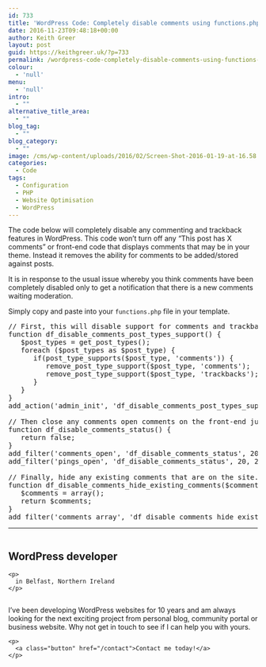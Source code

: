 ```yaml
---
id: 733
title: 'WordPress Code: Completely disable comments using functions.php'
date: 2016-11-23T09:48:18+00:00
author: Keith Greer
layout: post
guid: https://keithgreer.uk/?p=733
permalink: /wordpress-code-completely-disable-comments-using-functions-php
colour:
  - 'null'
menu:
  - 'null'
intro:
  - ""
alternative_title_area:
  - ""
blog_tag:
  - ""
blog_category:
  - ""
image: /cms/wp-content/uploads/2016/02/Screen-Shot-2016-01-19-at-16.58.29.png
categories:
  - Code
tags:
  - Configuration
  - PHP
  - Website Optimisation
  - WordPress
---
```

The code below will completely disable any commenting and trackback features in WordPress. This code won&#8217;t turn off any &#8220;This post has X comments&#8221; or front-end code that displays comments that may be in your theme. Instead it removes the ability for comments to be added/stored against posts.

It is in response to the usual issue whereby you think comments have been completely disabled only to get a notification that there is a new comments waiting moderation.

Simply copy and paste into your `functions.php` file in your template.

<pre>// First, this will disable support for comments and trackbacks in post types
function df_disable_comments_post_types_support() {
   $post_types = get_post_types();
   foreach ($post_types as $post_type) {
      if(post_type_supports($post_type, 'comments')) {
         remove_post_type_support($post_type, 'comments');
         remove_post_type_support($post_type, 'trackbacks');
      }
   }
}
add_action('admin_init', 'df_disable_comments_post_types_support');

// Then close any comments open comments on the front-end just in case
function df_disable_comments_status() {
   return false;
}
add_filter('comments_open', 'df_disable_comments_status', 20, 2);
add_filter('pings_open', 'df_disable_comments_status', 20, 2);

// Finally, hide any existing comments that are on the site. 
function df_disable_comments_hide_existing_comments($comments) {
   $comments = array();
   return $comments;
}
add_filter('comments_array', 'df_disable_comments_hide_existing_comments', 10, 2);</pre>

* * *

<div class="row">
  <div class="column large-6 medium-6 small-12">
    <h2>
      WordPress developer
    </h2>
    
    <p>
      in Belfast, Northern Ireland
    </p>
  </div>
  
  <div class="column large-6 medium-6 small-12">
    <p>
      I&#8217;ve been developing WordPress websites for 10 years and am always looking for the next exciting project from personal blog, community portal or business website. Why not get in touch to see if I can help you with yours.
    </p>
    
    <p>
      <a class="button" href="/contact">Contact me today!</a>
    </p>
  </div>
</div>